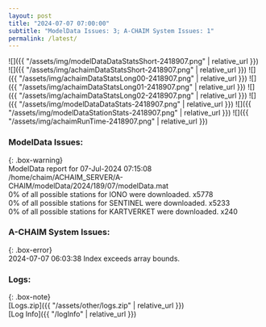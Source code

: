 ```yaml
---
layout: post
title: "2024-07-07 07:00:00"
subtitle: "ModelData Issues: 3; A-CHAIM System Issues: 1"
permalink: /latest/
---
```


![]({{ "/assets/img/modelDataDataStatsShort-2418907.png" | relative_url }})
![]({{ "/assets/img/achaimDataStatsShort-2418907.png" | relative_url }})
![]({{ "/assets/img/achaimDataStatsLong00-2418907.png" | relative_url }})
![]({{ "/assets/img/achaimDataStatsLong01-2418907.png" | relative_url }})
![]({{ "/assets/img/achaimDataStatsLong02-2418907.png" | relative_url }})
![]({{ "/assets/img/modelDataDataStats-2418907.png" | relative_url }})
![]({{ "/assets/img/modelDataStationStats-2418907.png" | relative_url }})
![]({{ "/assets/img/achaimRunTime-2418907.png" | relative_url }})


### ModelData Issues:  
  
{: .box-warning}  
 ModelData report for 07-Jul-2024 07:15:08   
 /home/chaim/ACHAIM_SERVER/A-CHAIM/modelData/2024/189/07/modelData.mat   
 0% of all possible stations for IONO were downloaded. x5778   
 0% of all possible stations for SENTINEL were downloaded. x5233   
 0% of all possible stations for KARTVERKET were downloaded. x240   
  
### A-CHAIM System Issues:  
  
{: .box-error}  
2024-07-07 06:03:38 Index exceeds array bounds.  

### Logs:  
  
{: .box-note}  
[Logs.zip]({{ "/assets/other/logs.zip" | relative_url }})  
[Log Info]({{ "/logInfo" | relative_url }})  
